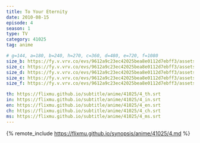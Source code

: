 ```yaml
---
title: To Your Eternity
date: 2010-08-15
episode: 4
season: 1
type: TV
category: 41025
tag: anime

# g=144, a=180, b=240, h=270, c=360, d=480, e=720, f=1080
size_b: https://fy.v.vrv.co/evs/9612a9c23ec42025bea8e0112d7ebff3/assets/abc30029e24fad6d17a700d0cd988375_4045300.mp4
size_c: https://fy.v.vrv.co/evs/9612a9c23ec42025bea8e0112d7ebff3/assets/abc30029e24fad6d17a700d0cd988375_4045299.mp4
size_d: https://fy.v.vrv.co/evs/9612a9c23ec42025bea8e0112d7ebff3/assets/abc30029e24fad6d17a700d0cd988375_4045301.mp4
size_e: https://fy.v.vrv.co/evs/9612a9c23ec42025bea8e0112d7ebff3/assets/abc30029e24fad6d17a700d0cd988375_4045302.mp4
size_f: https://fy.v.vrv.co/evs/9612a9c23ec42025bea8e0112d7ebff3/assets/abc30029e24fad6d17a700d0cd988375_4045303.mp4

th: https://flixmu.github.io/subtitle/anime/41025/4_th.srt
in: https://flixmu.github.io/subtitle/anime/41025/4_in.srt
en: https://flixmu.github.io/subtitle/anime/41025/4_en.srt
ch: https://flixmu.github.io/subtitle/anime/41025/4_ch.srt
ms: https://flixmu.github.io/subtitle/anime/41025/4_ms.srt
---
```

{% remote_include https://flixmu.github.io/synopsis/anime/41025/4.md %}
